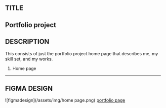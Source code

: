 ## TITLE
Portfolio project
---
## DESCRIPTION
This consists of just the portfolio project home page that describes me, my skill set, and my works. 
1. Home page
---
## FIGMA DESIGN
![figmadesign](/assets/img/home page.png)
	[portfolio page](https://www.figma.com/file/KQrJNeLISccLeWVfjGGE9D/Myportfolio-design-gideonzodpeters?node-id=0%3A1)
